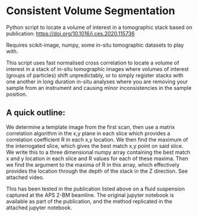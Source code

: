 # Consistent Volume Segmentation
Python script to locate a volume of interest in a tomographic stack based on publication: https://doi.org/10.1016/j.ces.2020.115736

Requires scikit-image, numpy, some in-situ tomographic datasets to play with. 

This script uses fast normalised cross correlation to locate a volume of interest in a stack of in-situ tomographic images where 
volumes of interest (groups of particles) shift unpredictably, or to simply register stacks with one another in long duration in-situ analyses where you are removing your sample from an instrument and causing minor inconsistencies in the sample position. 

A quick outline:
----------------
We determine a template image from the first scan, then use a matrix correlation algorithm in the x,y plane in each slice which provides a correlation coefficient R in each x,y location. We then find the maximum of the interrogated slice, which gives the best match x,y point on said slice. We write this to a three dimensional numpy array containing the best match x and y location in each slice and R values for each of these maxima. Then we find the argument to the maxima of R in this array, which effectively provides the location through the depth of the stack in the Z direction. See attached video.

This has been tested in the publication listed above on a fluid suspension captured at the APS 2-BM beamline. The original jupyter notebook is available as part of the publication, and the method replicated in the attached jupyter notebook.
